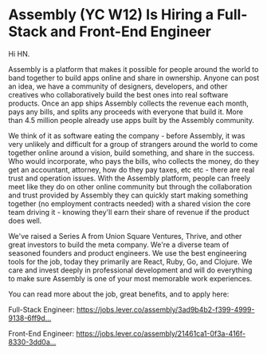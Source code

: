 # Assembly (YC W12) Is Hiring a Full-Stack and Front-End Engineer

Hi HN.<p>Assembly is a platform that makes it possible for people around the world to band together to build apps online and share in ownership. Anyone can post an idea, we have a community of designers, developers, and other creatives who collaboratively build the best ones into real software products. Once an app ships Assembly collects the revenue each month, pays any bills, and splits any proceeds with everyone that build it. More than 4.5 million people already use apps built by the Assembly community.<p>We think of it as software eating the company - before Assembly, it was very unlikely and difficult for a group of strangers around the world to come together online around a vision, build something, and share in the success. Who would incorporate, who pays the bills, who collects the money, do they get an accountant, attorney, how do they pay taxes, etc etc - there are real trust and operation issues. With the Assembly platform, people can freely meet like they do on other online community but through the collaboration and trust provided by Assembly they can quickly start making something together (no employment contracts needed) with a shared vision the core team driving it - knowing they&#x27;ll earn their share of revenue if the product does well.<p>We&#x27;ve raised a Series A from Union Square Ventures, Thrive, and other great investors to build the meta company. We&#x27;re a diverse team of seasoned founders and product engineers. We use the best engineering tools for the job, today they primarily are React, Ruby, Go, and Clojure. We care and invest deeply in professional development and will do everything to make sure Assembly is one of your most memorable work experiences.<p>You can read more about the job, great benefits, and to apply here:<p>Full-Stack Engineer: <a href="https://jobs.lever.co/assembly/3ad9b4b2-f399-4999-9138-6ff9d5345d8a" rel="nofollow">https:&#x2F;&#x2F;jobs.lever.co&#x2F;assembly&#x2F;3ad9b4b2-f399-4999-9138-6ff9d...</a><p>Front-End Engineer: <a href="https://jobs.lever.co/assembly/21461ca1-0f3a-416f-8330-3dd0a9640629" rel="nofollow">https:&#x2F;&#x2F;jobs.lever.co&#x2F;assembly&#x2F;21461ca1-0f3a-416f-8330-3dd0a...</a>
